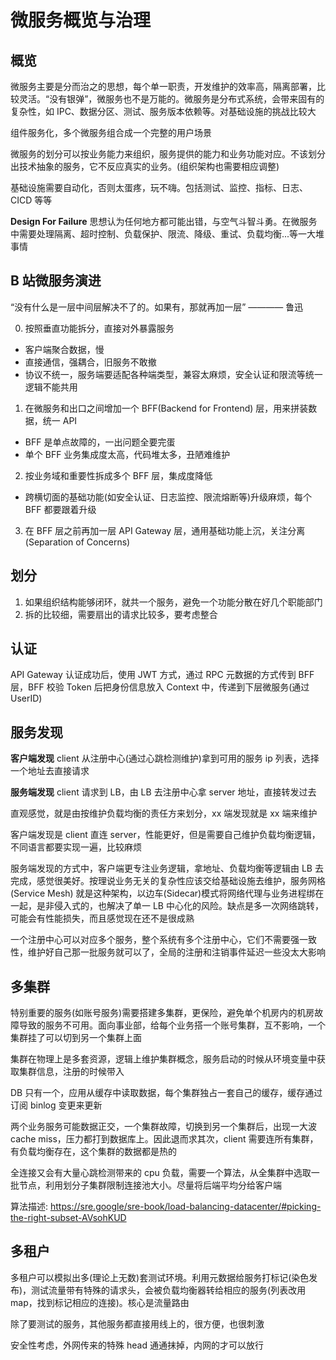 # 微服务概览与治理

## 概览
微服务主要是分而治之的思想，每个单一职责，开发维护的效率高，隔离部署，比较灵活。“没有银弹”，微服务也不是万能的。微服务是分布式系统，会带来固有的复杂性，如 IPC、数据分区、测试、服务版本依赖等。对基础设施的挑战比较大

组件服务化，多个微服务组合成一个完整的用户场景

微服务的划分可以按业务能力来组织，服务提供的能力和业务功能对应。不该划分出技术抽象的服务，它不反应真实的业务。(组织架构也需要相应调整)

基础设施需要自动化，否则太蛋疼，玩不嗨。包括测试、监控、指标、日志、CICD 等等

**Design For Failure** 思想认为任何地方都可能出错，与空气斗智斗勇。在微服务中需要处理隔离、超时控制、负载保护、限流、降级、重试、负载均衡...等一大堆事情


## B 站微服务演进
“没有什么是一层中间层解决不了的。如果有，那就再加一层” ———— 鲁迅

0. 按照垂直功能拆分，直接对外暴露服务
  - 客户端聚合数据，慢
  - 直接通信，强耦合，旧服务不敢撤
  - 协议不统一，服务端要适配各种端类型，兼容太麻烦，安全认证和限流等统一逻辑不能共用
1. 在微服务和出口之间增加一个 BFF(Backend for Frontend) 层，用来拼装数据，统一 API
  - BFF 是单点故障的，一出问题全要完蛋
  - 单个 BFF 业务集成度太高，代码堆太多，丑陋难维护
2. 按业务域和重要性拆成多个 BFF 层，集成度降低
  - 跨横切面的基础功能(如安全认证、日志监控、限流熔断等)升级麻烦，每个 BFF 都要跟着升级
3. 在 BFF 层之前再加一层 API Gateway 层，通用基础功能上沉，关注分离(Separation of Concerns)


## 划分
1. 如果组织结构能够闭环，就共一个服务，避免一个功能分散在好几个职能部门
2. 拆的比较细，需要扇出的请求比较多，要考虑整合


## 认证
API Gateway 认证成功后，使用 JWT 方式，通过 RPC 元数据的方式传到 BFF 层，BFF 校验 Token 后把身份信息放入 Context 中，传递到下层微服务(通过 UserID)


## 服务发现
**客户端发现**
client 从注册中心(通过心跳检测维护)拿到可用的服务 ip 列表，选择一个地址去直接请求

**服务端发现**
client 请求到 LB，由 LB 去注册中心拿 server 地址，直接转发过去

直观感觉，就是由按维护负载均衡的责任方来划分，xx 端发现就是 xx 端来维护

客户端发现是 client 直连 server，性能更好，但是需要自己维护负载均衡逻辑，不同语言都要实现一遍，比较麻烦

服务端发现的方式中，客户端更专注业务逻辑，拿地址、负载均衡等逻辑由 LB 去完成，感觉很美好。按理说业务无关的复杂性应该交给基础设施去维护，服务网格(Service Mesh) 就是这种架构，以边车(Sidecar)模式将网络代理与业务进程绑在一起，是非侵入式的，也解决了单一 LB 中心化的风险。缺点是多一次网络跳转，可能会有性能损失，而且感觉现在还不是很成熟

一个注册中心可以对应多个服务，整个系统有多个注册中心，它们不需要强一致性，维护好自己那一批服务就可以了，全局的注册和注销事件延迟一些没太大影响


## 多集群
特别重要的服务(如账号服务)需要搭建多集群，更保险，避免单个机房内的机房故障导致的服务不可用。面向事业部，给每个业务搭一个账号集群，互不影响，一个集群挂了可以切到另一个集群上面

集群在物理上是多套资源，逻辑上维护集群概念，服务启动的时候从环境变量中获取集群信息，注册的时候带入

DB 只有一个，应用从缓存中读取数据，每个集群独占一套自己的缓存，缓存通过订阅 binlog 变更来更新

两个业务服务可能数据正交，一个集群故障，切换到另一个集群后，出现一大波 cache miss，压力都打到数据库上。因此退而求其次，client 需要连所有集群，有负载均衡存在，这个集群的数据都是热的

全连接又会有大量心跳检测带来的 cpu 负载，需要一个算法，从全集群中选取一批节点，利用划分子集群限制连接池大小。尽量将后端平均分给客户端

算法描述: https://sre.google/sre-book/load-balancing-datacenter/#picking-the-right-subset-AVsohKUD


## 多租户
多租户可以模拟出多(理论上无数)套测试环境。利用元数据给服务打标记(染色发布)，测试流量带有特殊的请求头，会被负载均衡器转给相应的服务(列表改用 map，找到标记相应的连接)。核心是流量路由

除了要测试的服务，其他服务都直接用线上的，很方便，也很刺激

安全性考虑，外网传来的特殊 head 通通抹掉，内网的才可以放行
